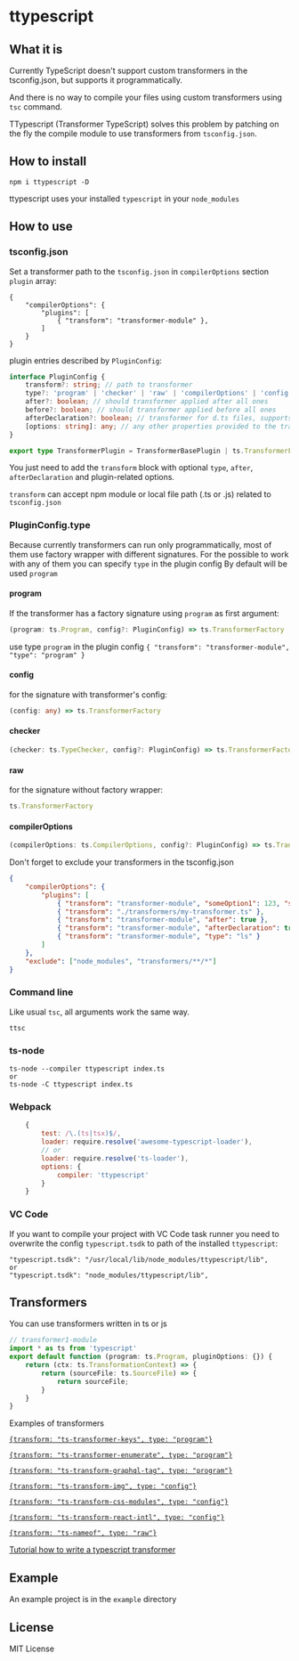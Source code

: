 # ttypescript

## What it is
Currently TypeScript doesn't support custom transformers in the tsconfig.json, but supports it programmatically.

And there is no way to compile your files using custom transformers using `tsc` command.

TTypescript (Transformer TypeScript) solves this problem by patching on the fly the compile module to use transformers from `tsconfig.json`.

## How to install

```
npm i ttypescript -D
```

ttypescript uses your installed `typescript` in your `node_modules`

## How to use

### tsconfig.json

Set a transformer path to the `tsconfig.json` in `compilerOptions` section `plugin` array:
```
{
    "compilerOptions": {
        "plugins": [
            { "transform": "transformer-module" },
        ]
    }
}
```

plugin entries described by `PluginConfig`:

```ts
interface PluginConfig {
    transform?: string; // path to transformer
    type?: 'program' | 'checker' | 'raw' | 'compilerOptions' | 'config';  // decribed below
    after?: boolean; // should transformer applied after all ones
    before?: boolean; // should transformer applied before all ones
    afterDeclaration?: boolean; // transformer for d.ts files, supports from TS2.9
    [options: string]: any; // any other properties provided to the transformer as config argument
}

export type TransformerPlugin = TransformerBasePlugin | ts.TransformerFactory<ts.SourceFile>;
```

You just need to add the `transform` block with optional `type`, `after`, `afterDeclaration` and plugin-related options.

`transform` can accept npm module or local file path (.ts or .js) related to `tsconfig.json`


### PluginConfig.type
Because currently transformers can run only programmatically, most of them use factory wrapper with different signatures.
For the possible to work with any of them you can specify `type` in the plugin config
By default will be used `program`
#### program 
If the transformer has a factory signature using `program` as first argument: 
```ts
(program: ts.Program, config?: PluginConfig) => ts.TransformerFactory
```
use type `program` in the plugin config `{ "transform": "transformer-module", "type": "program" }`


#### config
for the signature with transformer's config:
```ts
(config: any) => ts.TransformerFactory
```

#### checker
```ts
(checker: ts.TypeChecker, config?: PluginConfig) => ts.TransformerFactory
```

#### raw
for the signature without factory wrapper:
```ts
ts.TransformerFactory
```

#### compilerOptions
```ts
(compilerOptions: ts.CompilerOptions, config?: PluginConfig) => ts.TransformerFactory
```

Don't forget to exclude your transformers in the tsconfig.json

```json
{
    "compilerOptions": {
        "plugins": [
            { "transform": "transformer-module", "someOption1": 123, "someOption2": 321 },
            { "transform": "./transformers/my-transformer.ts" },
            { "transform": "transformer-module", "after": true },
            { "transform": "transformer-module", "afterDeclaration": true },
            { "transform": "transformer-module", "type": "ls" }
        ]
    },
    "exclude": ["node_modules", "transformers/**/*"]
}
```

### Command line

Like usual `tsc`, all arguments work the same way.
```
ttsc
```


### ts-node

```
ts-node --compiler ttypescript index.ts
or
ts-node -C ttypescript index.ts
```

### Webpack
```js
    {
        test: /\.(ts|tsx)$/,
        loader: require.resolve('awesome-typescript-loader'),
        // or
        loader: require.resolve('ts-loader'),
        options: {
            compiler: 'ttypescript'
        }
    }
```
### VC Code
If you want to compile your project with VC Code task runner you need to overwrite the config `typescript.tsdk` to path of the installed `ttypescript`: 
```
"typescript.tsdk": "/usr/local/lib/node_modules/ttypescript/lib",
or 
"typescript.tsdk": "node_modules/ttypescript/lib",
```

## Transformers

You can use transformers written in ts or js

```ts
// transformer1-module
import * as ts from 'typescript'
export default function (program: ts.Program, pluginOptions: {}) {
    return (ctx: ts.TransformationContext) => {
        return (sourceFile: ts.SourceFile) => {
            return sourceFile;
        }
    }
}
```

Examples of transformers

[`{transform: "ts-transformer-keys", type: "program"}`](https://github.com/kimamula/ts-transformer-keys) 

[`{transform: "ts-transformer-enumerate", type: "program"}`](https://github.com/kimamula/ts-transformer-enumerate)

[`{transform: "ts-transform-graphql-tag", type: "program"}`](https://github.com/firede/ts-transform-graphql-tag) 

[`{transform: "ts-transform-img", type: "config"}`](https://github.com/longlho/ts-transform-img) 

[`{transform: "ts-transform-css-modules", type: "config"}`](https://github.com/longlho/ts-transform-css-modules) 

[`{transform: "ts-transform-react-intl", type: "config"}`](https://github.com/longlho/ts-transform-react-intl) 

[`{transform: "ts-nameof", type: "raw"}`](https://github.com/dsherret/ts-nameof) 

[Tutorial how to write a typescript transformer](https://dev.doctorevidence.com/how-to-write-a-typescript-transform-plugin-fc5308fdd943)


## Example
An example project is in the `example` directory

## License
MIT License
